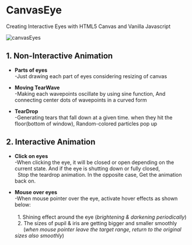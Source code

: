 # CanvasEye
Creating Interactive Eyes with HTML5 Canvas and Vanilla Javascript

![canvasEyes](https://user-images.githubusercontent.com/84328632/120916982-b61c8700-c6e7-11eb-8908-b38a9ea15c4f.jpg)

## 1. Non-Interactive Animation
 * __Parts of eyes__<br>
    -Just drawing each part of eyes considering resizing of canvas
 
 * __Moving TearWave__<br>
    -Making each wavepoints oscillate by using sine function, And connecting center dots of wavepoints in a curved form
    
 * __TearDrop__<br>
   -Generating tears that fall down at a given time. when they hit the floor(bottom of window), Random-colored particles pop up
   
 ## 2. Interactive Animation
  * __Click on eyes__<br>
     -When clicking the eye, it will be closed or open depending on the current state. And if the eye is shutting down or fully closed,  
      &nbsp; Stop the teardrop animation. In the opposite case, Get the animation back on. 
 
  * __Mouse over eyes__<br>
    -When mouse pointer over the eye, activate hover effects as shown below:<br><br>
     &nbsp; 1.  Shining effect around the eye (_brightening & darkening periodically_)  
     &nbsp; 2.  The sizes of pupil & iris are getting bigger and smaller smoothly  
     &nbsp; &nbsp; &nbsp; (_when mouse pointer leave the target range, return to the original sizes also smoothly_)
